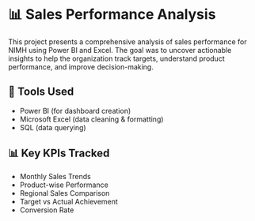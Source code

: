 # 📊 Sales Performance Analysis

This project presents a comprehensive analysis of sales performance for NIMH using Power BI and Excel. The goal was to uncover actionable insights to help the organization track targets, understand product performance, and improve decision-making.

## 🔧 Tools Used
- Power BI (for dashboard creation)
- Microsoft Excel (data cleaning & formatting)
- SQL (data querying)


## 📊 Key KPIs Tracked
- Monthly Sales Trends
- Product-wise Performance
- Regional Sales Comparison
- Target vs Actual Achievement
- Conversion Rate
